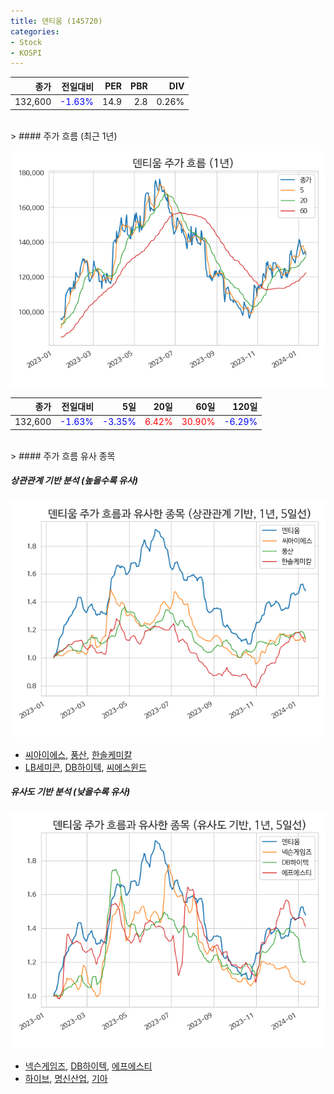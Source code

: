 ```yaml
---
title: 덴티움 (145720)
categories:
- Stock
- KOSPI
---
```


|종가|전일대비|PER|PBR|DIV|
|---:|-------:|--:|--:|--:|
|132,600|<span style="color: blue">-1.63%</span>|14.9|2.8|0.26%|

<!-- more -->
<br>
> #### 주가 흐름 (최근 1년)

![145720](/assets/images/stock/145720.png)

|종가|전일대비|5일|20일|60일|120일|
|---:|-------:|--:|---:|---:|----:|
|132,600|<span style="color: blue">-1.63%</span>|<span style="color: blue">-3.35%</span>|<span style="color: red">6.42%</span>|<span style="color: red">30.90%</span>|<span style="color: blue">-6.29%</span>|

<br>
> #### 주가 흐름 유사 종목

##### 상관관계 기반 분석 (높을수록 유사)
![145720](/assets/images/stock/145720_corr.png)
- [씨아이에스](/222080/), [풍산](/103140/), [한솔케미칼](/014680/)
- [LB세미콘](/061970/), [DB하이텍](/000990/), [씨에스윈드](/112610/)

##### 유사도 기반 분석 (낮을수록 유사)	
![145720](/assets/images/stock/145720_sim.png)
- [넥슨게임즈](/225570/), [DB하이텍](/000990/), [에프에스티](/036810/)
- [하이브](/352820/), [명신산업](/009900/), [기아](/000270/)